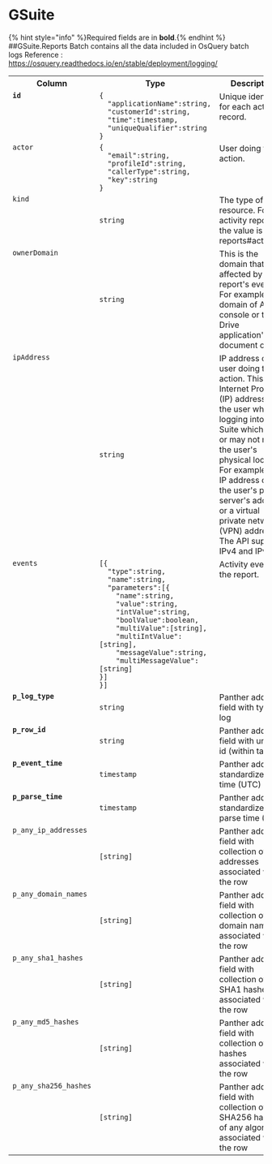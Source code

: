 
<!-- This document is generated by "mage doc:logs". DO NOT EDIT! -->
# GSuite
{% hint style="info" %}Required fields are in <b>bold</b>.{% endhint %}
##GSuite.Reports
Batch contains all the data included in OsQuery batch logs
Reference : https://osquery.readthedocs.io/en/stable/deployment/logging/
<table>
<tr><th align=center>Column</th><th align=center>Type</th><th align=center>Description</th></tr>
<tr><td valign=top><code><b>id</b></code></td><td><code>{<br>&nbsp;&nbsp;"applicationName":string,<br>&nbsp;&nbsp;"customerId":string,<br>&nbsp;&nbsp;"time":timestamp,<br>&nbsp;&nbsp;"uniqueQualifier":string<br>}</code></td><td valign=top>Unique identifier for each activity record.</td></tr>
<tr><td valign=top><code>actor</code></td><td><code>{<br>&nbsp;&nbsp;"email":string,<br>&nbsp;&nbsp;"profileId":string,<br>&nbsp;&nbsp;"callerType":string,<br>&nbsp;&nbsp;"key":string<br>}</code></td><td valign=top>User doing the action.</td></tr>
<tr><td valign=top><code>kind</code></td><td><code>string</code></td><td valign=top>The type of API resource. For an activity report, the value is reports#activities.</td></tr>
<tr><td valign=top><code>ownerDomain</code></td><td><code>string</code></td><td valign=top>This is the domain that is affected by the report&#39;s event. For example domain of Admin console or the Drive application&#39;s document owner.</td></tr>
<tr><td valign=top><code>ipAddress</code></td><td><code>string</code></td><td valign=top>IP address of the user doing the action. This is the Internet Protocol (IP) address of the user when logging into G Suite which may or may not reflect the user&#39;s physical location. For example, the IP address can be the user&#39;s proxy server&#39;s address or a virtual private network (VPN) address. The API supports IPv4 and IPv6.</td></tr>
<tr><td valign=top><code>events</code></td><td><code>[{<br>&nbsp;&nbsp;"type":string,<br>&nbsp;&nbsp;"name":string,<br>&nbsp;&nbsp;"parameters":[{<br>&nbsp;&nbsp;&nbsp;&nbsp;"name":string,<br>&nbsp;&nbsp;&nbsp;&nbsp;"value":string,<br>&nbsp;&nbsp;&nbsp;&nbsp;"intValue":string,<br>&nbsp;&nbsp;&nbsp;&nbsp;"boolValue":boolean,<br>&nbsp;&nbsp;&nbsp;&nbsp;"multiValue":[string],<br>&nbsp;&nbsp;&nbsp;&nbsp;"multiIntValue":[string],<br>&nbsp;&nbsp;&nbsp;&nbsp;"messageValue":string,<br>&nbsp;&nbsp;&nbsp;&nbsp;"multiMessageValue":[string]<br>}]<br>}]</code></td><td valign=top>Activity events in the report.</td></tr>
<tr><td valign=top><code><b>p_log_type</b></code></td><td><code>string</code></td><td valign=top>Panther added field with type of log</td></tr>
<tr><td valign=top><code><b>p_row_id</b></code></td><td><code>string</code></td><td valign=top>Panther added field with unique id (within table)</td></tr>
<tr><td valign=top><code><b>p_event_time</b></code></td><td><code>timestamp</code></td><td valign=top>Panther added standardize event time (UTC)</td></tr>
<tr><td valign=top><code><b>p_parse_time</b></code></td><td><code>timestamp</code></td><td valign=top>Panther added standardize log parse time (UTC)</td></tr>
<tr><td valign=top><code>p_any_ip_addresses</code></td><td><code>[string]</code></td><td valign=top>Panther added field with collection of ip addresses associated with the row</td></tr>
<tr><td valign=top><code>p_any_domain_names</code></td><td><code>[string]</code></td><td valign=top>Panther added field with collection of domain names associated with the row</td></tr>
<tr><td valign=top><code>p_any_sha1_hashes</code></td><td><code>[string]</code></td><td valign=top>Panther added field with collection of SHA1 hashes associated with the row</td></tr>
<tr><td valign=top><code>p_any_md5_hashes</code></td><td><code>[string]</code></td><td valign=top>Panther added field with collection of MD5 hashes associated with the row</td></tr>
<tr><td valign=top><code>p_any_sha256_hashes</code></td><td><code>[string]</code></td><td valign=top>Panther added field with collection of SHA256 hashes of any algorithm associated with the row</td></tr>
</table>

